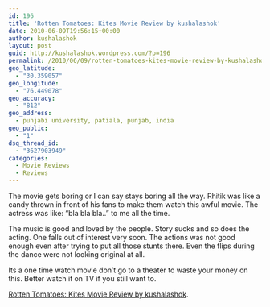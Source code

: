 ```yaml
---
id: 196
title: 'Rotten Tomatoes: Kites Movie Review by kushalashok'
date: 2010-06-09T19:56:15+00:00
author: kushalashok
layout: post
guid: http://kushalashok.wordpress.com/?p=196
permalink: /2010/06/09/rotten-tomatoes-kites-movie-review-by-kushalashok/
geo_latitude:
  - "30.359057"
geo_longitude:
  - "76.449078"
geo_accuracy:
  - "812"
geo_address:
  - punjabi university, patiala, punjab, india
geo_public:
  - "1"
dsq_thread_id:
  - "3627903949"
categories:
  - Movie Reviews
  - Reviews
---
```

The movie gets boring or I can say stays boring all the way. Rhitik was like a candy thrown in front of his fans to make them watch this awful movie. The actress was like: &#8220;bla bla bla..&#8221; to me all the time.
  
The music is good and loved by the people. Story sucks and so does the acting. One falls out of interest very soon. The actions was not good enough even after trying to put all those stunts there. Even the flips during the dance were not looking original at all.
  
Its a one time watch movie don&#8217;t go to a theater to waste your money on this. Better watch it on TV if you still want to.

[Rotten Tomatoes: Kites Movie Review by kushalashok](http://www.rottentomatoes.com/user/575689/reviews/view.php?type=2&id=10012379#reviews_main).